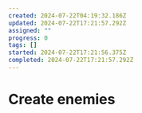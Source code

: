```yaml
---
created: 2024-07-22T04:19:32.186Z
updated: 2024-07-22T17:21:57.292Z
assigned: ""
progress: 0
tags: []
started: 2024-07-22T17:21:56.375Z
completed: 2024-07-22T17:21:57.292Z
---
```


# Create enemies
